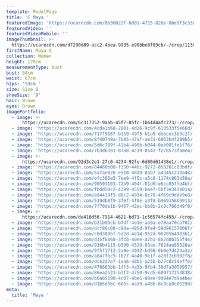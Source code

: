 ```yaml
---
template: ModelPage
title: 'C Maya '
featuredImage: 'https://ucarecdn.com/8636022f-0d01-4715-82be-8be9f3c33042/'
featuredVideo: ''
featuredVideoMobile: ''
imageThumbnail: >-
  https://ucarecdn.com/d7290d89-acc2-4bea-9935-e90bbe8f03cb/-/crop/1130x1606/104,33/-/preview/
firstName: Maya A
collection: Women
height: 170cm
measurementType: bust
bust: 84cm
waist: 67cm
hips: '93cm '
size: Size 8
shoeSize: '9'
hair: Brown
eyes: Brown
imagePortfolio:
  - image: >-
      https://ucarecdn.com/6c317352-9aab-45f7-85fc-1b64d4afc273/-/crop/1002x1214/81,0/-/preview/
  - image: 'https://ucarecdn.com/4cda1b68-2801-4d26-9c9f-613533f5e66d/'
  - image: 'https://ucarecdn.com/717f9167-b119-49f5-b1a9-debcec3b3c2f/'
  - image: 'https://ucarecdn.com/8f40749a-7b85-47af-ae31-6063b4f299b5/'
  - image: 'https://ucarecdn.com/5d6c709f-41b4-490b-b044-8eb001fe1f76/'
  - image: 'https://ucarecdn.com/7b3d6391-87a8-4c19-8542-f2c8573fa8e4/'
  - image: >-
      https://ucarecdn.com/92d3c2e1-27c0-4234-92fe-6d80d61438e1/-/crop/1218x1917/236,0/-/preview/
  - image: 'https://ucarecdn.com/84480b08-f350-44bc-9272-858201c83bdf/'
  - image: 'https://ucarecdn.com/5a7ae026-e910-48d9-8ab7-a4345c239a48/'
  - image: 'https://ucarecdn.com/efc365e5-7ee0-4f5c-a5c0-1174c863e50a/'
  - image: 'https://ucarecdn.com/90593103-72b9-404f-81d0-e6cc05ffd4bf/'
  - image: 'https://ucarecdn.com/fbdd54c2-4399-4559-bae7-5bf3e341801a/'
  - image: 'https://ucarecdn.com/a94419f5-d0c2-4934-8c78-4f69c9dde9e8/'
  - image: 'https://ucarecdn.com/519db8f9-3f6f-4f0e-a3f8-b969156b9913/'
  - image: 'https://ucarecdn.com/7f70de1b-9467-42ec-bb8b-2c0c766d49f0/'
  - image: >-
      https://ucarecdn.com/de410d56-7914-4621-bd71-1c56574fc493/-/crop/2819x3936/262,0/-/preview/
  - image: 'https://ucarecdn.com/b21b95cb-b7df-4e1e-aa9a-e70aa70cb761/'
  - image: 'https://ucarecdn.com/dcf80c08-c8da-495d-9fe4-59d96157006f/'
  - image: 'https://ucarecdn.com/c8d389bf-5d2d-4e14-952d-96705b4983b1/'
  - image: 'https://ucarecdn.com/d15f6868-3fcb-40ee-a7b1-8a7d8b355f44/'
  - image: 'https://ucarecdn.com/916b4115-b590-4529-83ae-7824ae85520a/'
  - image: 'https://ucarecdn.com/9f5f1712-2a9e-4942-bd98-6b0e7d424a34/'
  - image: 'https://ucarecdn.com/a8a7fbc5-1027-4a40-9e1f-a20f2cb902f8/'
  - image: 'https://ucarecdn.com/dce2d7e7-1aa6-40b1-a25b-b27cdc54effe/'
  - image: 'https://ucarecdn.com/478663bb-1ff3-4a3b-9fb4-30d7a3059957/'
  - image: 'https://ucarecdn.com/86ea2523-b3f2-4750-9cd5-609717254838/'
  - image: 'https://ucarecdn.com/b0a65190-4c07-4be5-88ee-9d84e7d9a4be/'
  - image: 'https://ucarecdn.com/d1b5d58c-605c-4a19-a48b-8c3ca9c0529d/'
meta:
  title: 'Maya '
---
```


